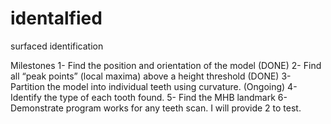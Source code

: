 # identalfied
surfaced identification


Milestones
1-  Find the position and orientation of the model (DONE)
2-  Find all “peak points” (local maxima) above a height threshold  (DONE)
3-  Partition the model into individual teeth using curvature. (Ongoing)
4-  Identify the type of each tooth found. 
5-  Find the MHB landmark 
6-  Demonstrate program works for any teeth scan. I will provide 2 to test. 
